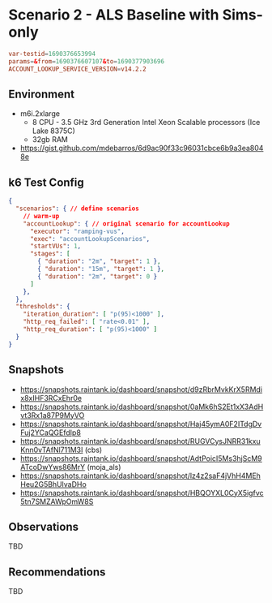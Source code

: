 # Scenario 2 - ALS Baseline with Sims-only

```conf
var-testid=1690376653994
params=&from=1690376607107&to=1690377903696
ACCOUNT_LOOKUP_SERVICE_VERSION=v14.2.2
```

## Environment

- m6i.2xlarge
  - 8 CPU - 3.5 GHz 3rd Generation Intel Xeon Scalable processors (Ice Lake 8375C)
  - 32gb RAM
- https://gist.github.com/mdebarros/6d9ac90f33c96031cbce6b9a3ea8048e

## k6 Test Config

```json
{
  "scenarios": { // define scenarios
    // warm-up
    "accountLookup": { // original scenario for accountLookup
      "executor": "ramping-vus",
      "exec": "accountLookupScenarios",
      "startVUs": 1,
      "stages": [
        { "duration": "2m", "target": 1 },
        { "duration": "15m", "target": 1 },
        { "duration": "2m", "target": 0 }
      ]
    },
  },
  "thresholds": {
    "iteration_duration": [ "p(95)<1000" ],
    "http_req_failed": [ "rate<0.01" ],
    "http_req_duration": [ "p(95)<1000" ]
  }
}
```

## Snapshots

- https://snapshots.raintank.io/dashboard/snapshot/d9zRbrMvkKrX5RMdix8xIHF3RCxEhr0e
- https://snapshots.raintank.io/dashboard/snapshot/0aMk6hS2Et1xX3AdHvt3Rx1a87P9MyVO
- https://snapshots.raintank.io/dashboard/snapshot/Haj45ymA0F2ITdgDvFuj2YCaQGEfdIp8
- https://snapshots.raintank.io/dashboard/snapshot/RUGVCysJNRR31kxuKnn0vTAfNl711M3I (cbs)
- https://snapshots.raintank.io/dashboard/snapshot/AdtPoicI5Ms3hjScM9ATcoDwYws86MrY (moja_als)
- https://snapshots.raintank.io/dashboard/snapshot/lz4z2saF4jVhH4MEhHeu2G5BhUlvaDHo
- https://snapshots.raintank.io/dashboard/snapshot/HBQOYXL0CyX5igfvc5tn7SMZAWpOmW8S

## Observations

TBD

## Recommendations

TBD
